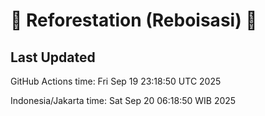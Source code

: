 
# 🌳 Reforestation (Reboisasi) 🌲

## Last Updated

GitHub Actions time: Fri Sep 19 23:18:50 UTC 2025

Indonesia/Jakarta time: Sat Sep 20 06:18:50 WIB 2025

